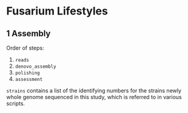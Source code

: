 # Fusarium Lifestyles

## 1 Assembly

Order of steps:

1. `reads`
2. `denovo_assembly`
3. `polishing`
4. `assessment`

`strains` contains a list of the identifying numbers for the strains newly whole genome sequenced in this study, which is referred to in various scripts.
